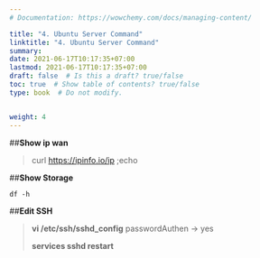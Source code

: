 ```yaml
---
# Documentation: https://wowchemy.com/docs/managing-content/

title: "4. Ubuntu Server Command"
linktitle: "4. Ubuntu Server Command"
summary:
date: 2021-06-17T10:17:35+07:00
lastmod: 2021-06-17T10:17:35+07:00
draft: false  # Is this a draft? true/false
toc: true  # Show table of contents? true/false
type: book  # Do not modify.


weight: 4
---
```


##**Show ip wan**

> curl https://ipinfo.io/ip ;echo

##**Show Storage**

    df -h
##**Edit SSH**

> **vi /etc/ssh/sshd_config** passwordAuthen -> yes
>
> **services sshd restart**
